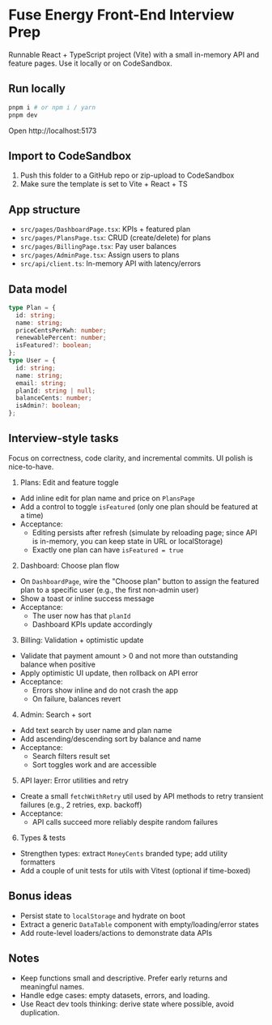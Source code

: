 # Fuse Energy Front-End Interview Prep

Runnable React + TypeScript project (Vite) with a small in-memory API and feature pages. Use it locally or on CodeSandbox.

## Run locally

```bash
pnpm i # or npm i / yarn
pnpm dev
```

Open http://localhost:5173

## Import to CodeSandbox

1. Push this folder to a GitHub repo or zip-upload to CodeSandbox
2. Make sure the template is set to Vite + React + TS

## App structure

- `src/pages/DashboardPage.tsx`: KPIs + featured plan
- `src/pages/PlansPage.tsx`: CRUD (create/delete) for plans
- `src/pages/BillingPage.tsx`: Pay user balances
- `src/pages/AdminPage.tsx`: Assign users to plans
- `src/api/client.ts`: In-memory API with latency/errors

## Data model

```ts
type Plan = {
  id: string;
  name: string;
  priceCentsPerKwh: number;
  renewablePercent: number;
  isFeatured?: boolean;
};
type User = {
  id: string;
  name: string;
  email: string;
  planId: string | null;
  balanceCents: number;
  isAdmin?: boolean;
};
```

## Interview-style tasks

Focus on correctness, code clarity, and incremental commits. UI polish is nice-to-have.

1. Plans: Edit and feature toggle

- Add inline edit for plan name and price on `PlansPage`
- Add a control to toggle `isFeatured` (only one plan should be featured at a time)
- Acceptance:
  - Editing persists after refresh (simulate by reloading page; since API is in-memory, you can keep state in URL or localStorage)
  - Exactly one plan can have `isFeatured = true`

2. Dashboard: Choose plan flow

- On `DashboardPage`, wire the "Choose plan" button to assign the featured plan to a specific user (e.g., the first non-admin user)
- Show a toast or inline success message
- Acceptance:
  - The user now has that `planId`
  - Dashboard KPIs update accordingly

3. Billing: Validation + optimistic update

- Validate that payment amount > 0 and not more than outstanding balance when positive
- Apply optimistic UI update, then rollback on API error
- Acceptance:
  - Errors show inline and do not crash the app
  - On failure, balances revert

4. Admin: Search + sort

- Add text search by user name and plan name
- Add ascending/descending sort by balance and name
- Acceptance:
  - Search filters result set
  - Sort toggles work and are accessible

5. API layer: Error utilities and retry

- Create a small `fetchWithRetry` util used by API methods to retry transient failures (e.g., 2 retries, exp. backoff)
- Acceptance:
  - API calls succeed more reliably despite random failures

6. Types & tests

- Strengthen types: extract `MoneyCents` branded type; add utility formatters
- Add a couple of unit tests for utils with Vitest (optional if time-boxed)

## Bonus ideas

- Persist state to `localStorage` and hydrate on boot
- Extract a generic `DataTable` component with empty/loading/error states
- Add route-level loaders/actions to demonstrate data APIs

## Notes

- Keep functions small and descriptive. Prefer early returns and meaningful names.
- Handle edge cases: empty datasets, errors, and loading.
- Use React dev tools thinking: derive state where possible, avoid duplication.
